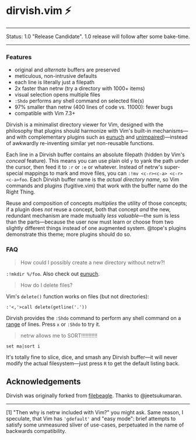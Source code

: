 # dirvish.vim :zap:

---

Status: 1.0 "Release Candidate". 1.0 release will follow after some bake-time.

---

### Features

- original and _alternate_ buffers are preserved
- meticulous, non-intrusive defaults
- each line is literally just a filepath
- 2x faster than netrw (try a directory with 1000+ items)
- visual selection opens multiple files
- `:Shdo` performs any shell command on selected file(s)
- 97% smaller than netrw (400 lines of code vs. 11000): fewer bugs
- compatible with Vim 7.3+

Dirvish is a minimalist directory viewer for Vim, designed with the
philosophy that plugins should harmonize with Vim's built-in
mechanisms—and with complementary plugins such as
[eunuch](https://github.com/tpope/vim-eunuch) and
[unimpaired](https://github.com/tpope/vim-unimpaired))—instead of awkwardly
re-inventing similar yet non-reusable functions.

Each line in a Dirvish buffer contains an absolute filepath (hidden by Vim's
_conceal_ feature). This means you can use plain old `y` to yank the path
under the cursor, then feed it to `:r` or `:e` or whatever. Instead of
netrw's super-special mappings to mark and move files, you can `:!mv
<c-r><c-a> <c-r><c-a>foo`. Each Dirvish buffer name is the _actual directory
name_, so Vim commands and plugins (fugitive.vim) that work with the buffer
name do the Right Thing.

Reuse and composition of concepts _multiplies_ the utility of those concepts;
if a plugin does _not_ reuse a concept, both that concept _and_ the new,
redundant mechanism are made mutually _less valuable_—the sum is less than
the parts—because the user now must learn or choose from two slightly
different things instead of one augmented system. @tope's plugins demonstrate
this theme; more plugins should do so.

### FAQ

> How could I possibly create a new directory without netrw?!

`:!mkdir %/foo`. Also check out [eunuch](https://github.com/tpope/vim-eunuch).

> How do I delete files?

Vim's `delete()` function works on files (but not directories):

    :'<,'>call delete(getline('.'))

Dirvish provides the `:Shdo` command to perform any shell command on
a [range](http://neovim.org/doc/user/cmdline.html#cmdline-ranges) of lines.
Press `x` or `:Shdo` to try it.

> netrw allows me to SORT!!!!!!!!!!!

    set ma|sort i

It's totally fine to slice, dice, and smash any Dirvish buffer—it will never
modify the actual filesystem—just press `R` to get the default listing back.


## Acknowledgements

Dirvish was originally forked from
[filebeagle](https://github.com/jeetsukumaran/vim-filebeagle). Thanks to @jeetsukumaran.

---

[1] "Then why is netrw included with Vim?" you might ask. Same reason,
I speculate, that Vim has `'gdefault'` and "easy mode": brief attempts to
satisfy some unmeasured sliver of use-cases, perpetuated in the name of
backwards compatibility.
